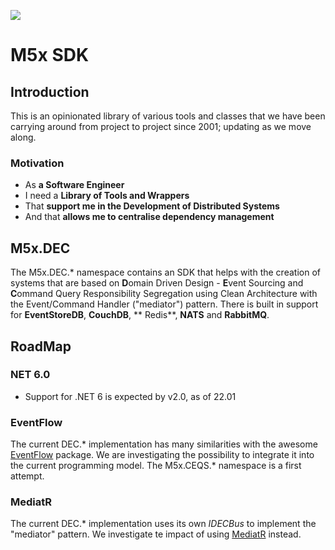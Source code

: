![](https://discomco.pl/img/discomco-favicon.png)
<br>

# M5x SDK

## Introduction

This is an opinionated library of various tools and classes that we have been carrying around from project to project
since 2001; updating as we move along.

### Motivation

- As **a Software Engineer**
- I need a **Library of Tools and Wrappers**
- That **support me in the Development of Distributed Systems**
- And that **allows me to centralise dependency management**

## M5x.DEC

The M5x.DEC.* namespace contains an SDK that helps with the creation of systems that are based on
**D**omain Driven Design - **E**vent Sourcing and **C**ommand Query Responsibility Segregation using Clean Architecture
with the Event/Command Handler ("mediator") pattern. There is built in support for **EventStoreDB**, **CouchDB**, **
Redis**, **NATS** and **RabbitMQ**.

## RoadMap

### NET 6.0

- Support for .NET 6 is expected by v2.0, as of 22.01

### EventFlow

The current DEC.* implementation has many similarities with the
awesome [EventFlow](https://github.com/eventflow/EventFlow) package. We are investigating the possibility to integrate
it into the current programming model. The M5x.CEQS.* namespace is a first attempt.

### MediatR

The current DEC.* implementation uses its own *IDECBus* to implement the "mediator" pattern. We investigate te impact of
using [MediatR](https://github.com/jbogard/MediatR) instead. 







